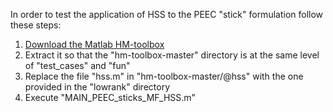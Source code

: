 In order to test the application of HSS to the PEEC "stick" formulation follow these steps:
1. [Download the Matlab HM-toolbox](https://github.com/numpi/hm-toolbox)
2. Extract it so that the "hm-toolbox-master" directory is at the same level of "test_cases" and "fun"
3. Replace the file "hss.m" in "hm-toolbox-master/@hss" with the one provided in the "lowrank" directory
4. Execute "MAIN_PEEC_sticks_MF_HSS.m"
